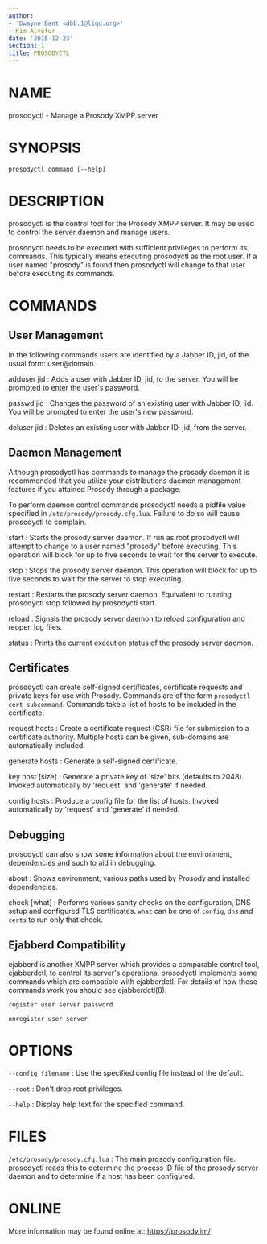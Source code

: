 ```yaml
---
author:
- 'Dwayne Bent <dbb.1@liqd.org>'
- Kim Alvefur
date: '2015-12-23'
section: 1
title: PROSODYCTL
---
```


NAME
====

prosodyctl - Manage a Prosody XMPP server

SYNOPSIS
========

    prosodyctl command [--help]

DESCRIPTION
===========

prosodyctl is the control tool for the Prosody XMPP server. It may be
used to control the server daemon and manage users.

prosodyctl needs to be executed with sufficient privileges to perform
its commands. This typically means executing prosodyctl as the root
user. If a user named "prosody" is found then prosodyctl will change to
that user before executing its commands.

COMMANDS
========

User Management
---------------

In the following commands users are identified by a Jabber ID, jid, of
the usual form: user@domain.

adduser jid
:   Adds a user with Jabber ID, jid, to the server. You will be prompted
    to enter the user's password.

passwd jid
:   Changes the password of an existing user with Jabber ID, jid. You
    will be prompted to enter the user's new password.

deluser jid
:   Deletes an existing user with Jabber ID, jid, from the server.

Daemon Management
-----------------

Although prosodyctl has commands to manage the prosody daemon it is
recommended that you utilize your distributions daemon management
features if you attained Prosody through a package.

To perform daemon control commands prosodyctl needs a pidfile value
specified in `/etc/prosody/prosody.cfg.lua`. Failure to do so will cause
prosodyctl to complain.

start
:   Starts the prosody server daemon. If run as root prosodyctl will
    attempt to change to a user named "prosody" before executing. This
    operation will block for up to five seconds to wait for the server
    to execute.

stop
:   Stops the prosody server daemon. This operation will block for up to
    five seconds to wait for the server to stop executing.

restart
:   Restarts the prosody server daemon. Equivalent to running prosodyctl
    stop followed by prosodyctl start.

reload
:   Signals the prosody server daemon to reload configuration and reopen
    log files.

status
:   Prints the current execution status of the prosody server daemon.

Certificates
------------

prosodyctl can create self-signed certificates, certificate requests and
private keys for use with Prosody. Commands are of the form
`prosodyctl cert subcommand`. Commands take a list of hosts to be
included in the certificate.

request hosts
:   Create a certificate request (CSR) file for submission to a
    certificate authority. Multiple hosts can be given, sub-domains are
    automatically included.

generate hosts
:   Generate a self-signed certificate.

key host \[size\]
:   Generate a private key of 'size' bits (defaults to 2048). Invoked
    automatically by 'request' and 'generate' if needed.

config hosts
:   Produce a config file for the list of hosts. Invoked automatically
    by 'request' and 'generate' if needed.

Debugging
---------

prosodyctl can also show some information about the environment,
dependencies and such to aid in debugging.

about
:   Shows environment, various paths used by Prosody and
    installed dependencies.

check \[what\]
:   Performs various sanity checks on the configuration, DNS setup and
    configured TLS certificates. `what` can be one of `config`, `dns`
    and `certs` to run only that check.

Ejabberd Compatibility
----------------------

ejabberd is another XMPP server which provides a comparable control
tool, ejabberdctl, to control its server's operations. prosodyctl
implements some commands which are compatible with ejabberdctl. For
details of how these commands work you should see ejabberdctl(8).

    register user server password

    unregister user server

OPTIONS
=======

`--config filename`
:   Use the specified config file instead of the default.

`--root`
:   Don't drop root privileges.

`--help`
:   Display help text for the specified command.

FILES
=====

`/etc/prosody/prosody.cfg.lua`
:   The main prosody configuration file. prosodyctl reads this to
    determine the process ID file of the prosody server daemon and to
    determine if a host has been configured.

ONLINE
======

More information may be found online at: <https://prosody.im/>
